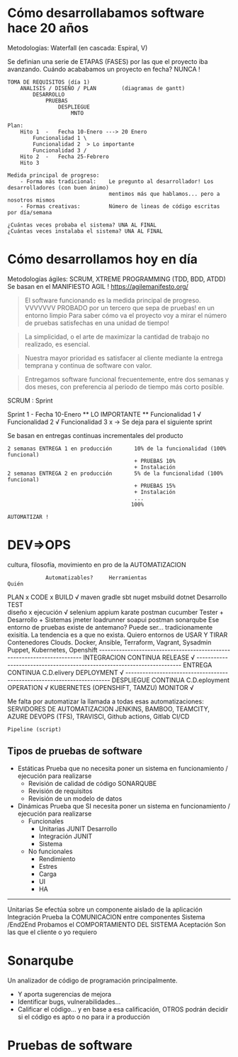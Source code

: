 # Cómo desarrollabamos software hace 20 años



Metodologías: Waterfall (en cascada: Espiral, V)

Se definian una serie de ETAPAS (FASES) por las que el proyecto iba avanzando.
Cuándo acababamos un proyecto en fecha? NUNCA !

    TOMA DE REQUISITOS (día 1)
        ANALISIS / DISEÑO / PLAN        (diagramas de gantt)
            DESARROLLO
                PRUEBAS
                    DESPLIEGUE 
                        MNTO

    Plan:
        Hito 1  -   Fecha 10-Enero ---> 20 Enero
            Funcionalidad 1 \
            Funcionalidad 2  > Lo importante
            Funcionalidad 3 /
        Hito 2  -   Fecha 25-Febrero
        Hito 3
    
    Medida principal de progreso:
        - Forma más tradicional:    Le pregunto al desarrollador! Los desarrolladores (con buen ánimo)
                                    mentimos más que hablamos... pero a nosotros mismos
        - Formas creativas:         Número de lineas de código escritas por día/semana

    ¿Cuántas veces probaba el sistema? UNA AL FINAL
    ¿Cuántas veces instalaba el sistema? UNA AL FINAL

# Cómo desarrollamos hoy en día

Metodologías ágiles: SCRUM, XTREME PROGRAMMING (TDD, BDD, ATDD)
Se basan en el MANIFIESTO AGIL ! https://agilemanifesto.org/

> El software funcionando es la medida principal de progreso.
                VVVVVVV
                PROBADO por un tercero que sepa de pruebas! en un entorno limpio
    Para saber cómo va el proyecto voy a mirar el número de pruebas satisfechas en una unidad de tiempo!

> La simplicidad, o el arte de maximizar la cantidad de trabajo no realizado, es esencial.
    

> Nuestra mayor prioridad es satisfacer al cliente mediante la entrega temprana y continua de software
con valor.

> Entregamos software funcional frecuentemente, entre dos semanas y dos meses, con preferencia al periodo de
tiempo más corto posible.

SCRUM : Sprint

Sprint 1   -   Fecha 10-Enero  ** LO IMPORTANTE **
            Funcionalidad 1 √
            Funcionalidad 2 √
            Funcionalidad 3 x -> Se deja para el siguiente sprint

Se basan en entregas continuas incrementales del producto
    
    2 semanas ENTREGA 1 en producción       10% de la funcionalidad (100% funcional)
                                            + PRUEBAS 10%
                                            + Instalación
    2 semanas ENTREGA 2 en producción       5% de la funcionalidad (100% funcional)
                                            + PRUEBAS 15%
                                            + Instalación
                                            ...
                                           100%

    AUTOMATIZAR !

# DEV=>OPS 

cultura, filosofía, movimiento en pro de la AUTOMATIZACION
    
                Automatizables?     Herramientas                                Quién
PLAN                    x
CODE                    x
BUILD                   √           maven gradle sbt nuget msbuild dotnet       Desarrollo
TEST                    
    diseño              x
    ejecución           √           selenium appium karate postman cucumber     Tester + Desarrollo + Sistemas
                                    jmeter loadrunner soapui postman sonarqube
    Ese entorno de pruebas existe de antemano?  Puede ser... tradicionamente exisitía. 
                                                La tendencia es a que no exista. Quiero entornos de USAR Y TIRAR
                                                Contenedores
                                                Clouds. 
                                    Docker, Ansible, Terraform, Vagrant,        Sysadmin
                                    Puppet, Kubernetes, Openshift
------------------------------------------------------------------------ INTEGRACION CONTINUA
RELEASE                 √
------------------------------------------------------------------------ ENTREGA CONTINUA       C.D.elivery
DEPLOYMENT              √
------------------------------------------------------------------------ DESPLIEGUE CONTINUA    C.D.eployment
OPERATION               √           KUBERNETES (OPENSHIFT, TAMZU)
MONITOR                 √

Me falta por automatizar la llamada a todas esas automatizaciones: SERVIDORES DE AUTOMATIZACION
    JENKINS, BAMBOO, TEAMCITY, AZURE DEVOPS (TFS), TRAVISCI, Github actions, Gitlab CI/CD
    
    Pipeline (script)

## Tipos de pruebas de software

- Estáticas                             Prueba que no necesita poner un sistema en funcionamiento / ejecución para realizarse
    - Revisión de calidad de código     SONARQUBE
    - Revisión de requisitos
    - Revisión de un modelo de datos
- Dinámicas         Prueba que SI necesita poner un sistema en funcionamiento / ejecución para realizarse
    - Funcionales
        - Unitarias                     JUNIT           Desarrollo
        - Integración                   JUNIT
        - Sistema
    - No funcionales
        - Rendimiento
        - Estres
        - Carga
        - UI
        - HA
---
Unitarias           Se efectúa sobre un componente aislado de la aplicación
Integración         Prueba la COMUNICACION entre componentes
Sistema /End2End    Probamos el COMPORTAMIENTO DEL SISTEMA
    Aceptación      Son las que el cliente o yo requiero


# Sonarqube

Un analizador de código de programación principalmente.
- Y aporta sugerencias de mejora
- Identificar bugs, vulnerabilidades...
- Calificar el código... y en base a esa calificación, OTROS podrán decidir si 
  el código es apto o no para ir a producción

# Pruebas de software









